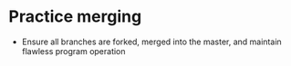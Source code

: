 # Practice merging

- Ensure all branches are forked, merged into the master, and maintain flawless program operation
